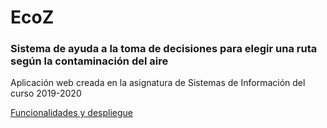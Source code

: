 # EcoZ
### Sistema de ayuda a la toma de decisiones para elegir una ruta según la contaminación del aire  
Aplicación web creada en la asignatura de Sistemas de Información del curso 2019-2020  

[Funcionalidades y despliegue](https://github.com/agavinm/EcoZ/raw/master/doc/P4_Despliegue.pdf)
